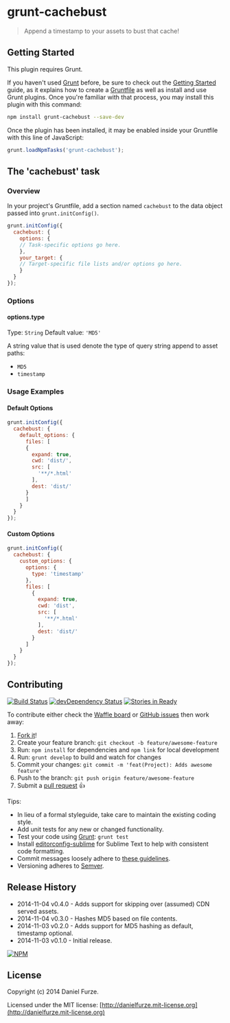# grunt-cachebust

> Append a timestamp to your assets to bust that cache!

## Getting Started
This plugin requires Grunt.

If you haven't used [Grunt](http://gruntjs.com/) before, be sure to check out the [Getting Started](http://gruntjs.com/getting-started) guide, as it explains how to create a [Gruntfile](http://gruntjs.com/sample-gruntfile) as well as install and use Grunt plugins. Once you're familiar with that process, you may install this plugin with this command:

```sh
npm install grunt-cachebust --save-dev
```

Once the plugin has been installed, it may be enabled inside your Gruntfile with this line of JavaScript:

```js
grunt.loadNpmTasks('grunt-cachebust');
```

## The 'cachebust' task

### Overview
In your project's Gruntfile, add a section named `cachebust` to the data object passed into `grunt.initConfig()`.

```js
grunt.initConfig({
  cachebust: {
    options: {
    // Task-specific options go here.
    },
    your_target: {
    // Target-specific file lists and/or options go here.
    }
  }
});
```

### Options

#### options.type
Type: `String`
Default value: `'MD5'`

A string value that is used denote the type of query string append to asset paths:
 - `MD5`
 - `timestamp`

### Usage Examples

#### Default Options

```js
grunt.initConfig({
  cachebust: {
    default_options: {
      files: [
      {
        expand: true,
        cwd: 'dist/',
        src: [
          '**/*.html'
        ],
        dest: 'dist/'
      } 
      ]
    }
  }
});
```

#### Custom Options

```js
grunt.initConfig({
  cachebust: {
    custom_options: {
      options: {
        type: 'timestamp'
      },
      files: [
        {
          expand: true,
          cwd: 'dist',
          src: [
            '**/*.html'
          ],
          dest: 'dist/'
        }
      ]
    }
  }
});
```

## Contributing
[![Build Status][travis-image]][travis-url]
[![devDependency Status][dev-dependency-image]][dev-dependency-url]
[![Stories in Ready][waffle-image]][waffle-url]

To contribute either check the [Waffle board](https://waffle.io/furzeface/grunt-cachebust) or [GitHub issues](https://github.com/furzeface/grunt-cachebust/issues) then work away:

1. [Fork it](https://github.com/furzeface/grunt-cachebust/fork)!
2. Create your feature branch: `git checkout -b feature/awesome-feature`
3. Run: `npm install` for dependencies and `npm link` for local development 
4. Run: `grunt develop` to build and watch for changes
5. Commit your changes: `git commit -m 'feat(Project): Adds awesome feature'`
6. Push to the branch: `git push origin feature/awesome-feature`
7. Submit a [pull request](https://github.com/furzeface/grunt-cachebust/pulls) :+1:

Tips:
* In lieu of a formal styleguide, take care to maintain the existing coding style. 
* Add unit tests for any new or changed functionality. 
* Test your code using [Grunt](http://gruntjs.com): `grunt test`
* Install [editorconfig-sublime](https://github.com/sindresorhus/editorconfig-sublime) for Sublime Text to help with consistent code formatting.
* Commit messages loosely adhere to [these guidelines](https://github.com/angular/angular.js/blob/master/CONTRIBUTING.md#commit).
* Versioning adheres to [Semver](http://semver.org).

## Release History
- 2014-11-04 v0.4.0 - Adds support for skipping over (assumed) CDN served assets.
- 2014-11-04 v0.3.0 - Hashes MD5 based on file contents.
- 2014-11-03 v0.2.0 - Adds support for MD5 hashing as default, timestamp optional.
- 2014-11-03 v0.1.0 - Initial release.

[![NPM](https://nodei.co/npm/grunt-cachebust.png?downloads=true&downloadRank=true&stars=true)](https://nodei.co/npm/grunt-cachebust)

## License
Copyright (c) 2014 Daniel Furze. 

Licensed under the MIT license: [http://danielfurze.mit-license.org](http://danielfurze.mit-license.org)


[npm-url]: http://badge.fury.io/js/grunt-cachebust
[npm-image]: https://badge.fury.io/js/grunt-cachebust.svg
[travis-url]: http://travis-ci.org/furzeface/grunt-cachebust
[travis-image]: https://secure.travis-ci.org/furzeface/grunt-cachebust.svg?branch=master
[waffle-url]: https://waffle.io/furzeface/grunt-cachebust
[waffle-image]: https://badge.waffle.io/furzeface/grunt-cachebust.svg?label=ready&title=Ready
[dev-dependency-url]: https://david-dm.org/furzeface/grunt-cachebust#info=devDependencies
[dev-dependency-image]: https://david-dm.org/furzeface/grunt-cachebust/dev-status.svg
